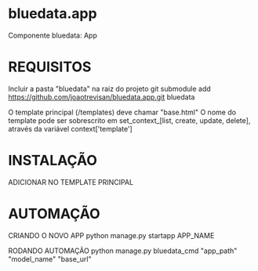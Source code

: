 # bluedata.app
Componente bluedata: App


# REQUISITOS

Incluir a pasta "bluedata" na raiz do projeto
git submodule add https://github.com/joaotrevisan/bluedata.app.git bluedata

O template principal (/templates) deve chamar "base.html"
O nome do template pode ser sobrescrito em set_context_[list, create, update, delete], através da variável context['template']


# INSTALAÇÃO

ADICIONAR NO TEMPLATE PRINCIPAL

<!--begin::Buedata Style-->
<style>{% include 'bluedata_static/style.css' %}</style>
<!--end::Buedata Style-->

<!--begin::Buedata Style-->
<script>{% include 'bluedata_static/script.js' %}</script>
<!--end::Buedata Style-->


# AUTOMAÇÃO

CRIANDO O NOVO APP
python manage.py startapp APP_NAME

RODANDO AUTOMAÇÃO
python manage.py bluedata_cmd "app_path" "model_name" "base_url"
